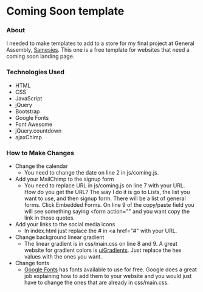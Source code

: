 # Coming Soon template
### About
I needed to make templates to add to a store for my final project at General Assembly, [Samesies](https://github.com/thomasvaeth/ga-samesies). This one is a free template for websites that need a coming soon landing page.

### Technologies Used
* HTML
* CSS
* JavaScript
* jQuery
* Bootstrap
* Google Fonts
* Font Awesome
* jQuery.countdown
* ajaxChimp

### How to Make Changes
* Change the calendar
  - You need to change the date on line 2 in js/coming.js.
* Add your MailChimp to the signup form
  - You need to replace URL in js/coming.js on line 7 with your URL. How do you get the URL? The way I do it is go to Lists, the list you want to use, and then signup form. There will be a list of general forms. Click Embedded Forms. On line 9 of the copy/paste field you will see something saying <form action="" and you want copy the link in those quotes.
* Add your links to the social media icons
  - In index.html just replace the # in <a href="#" with your URL.
* Change background linear gradient
  - The linear gradient is in css/main.css on line 8 and 9. A great website for gradient colors is [uiGradients](http://uigradients.com/). Just replace the hex values with the ones you want.
* Change fonts
  - [Google Fonts](https://www.google.com/fonts) has fonts available to use for free. Google does a great job explaining how to add them to your website and you would just have to change the ones that are already in css/main.css.